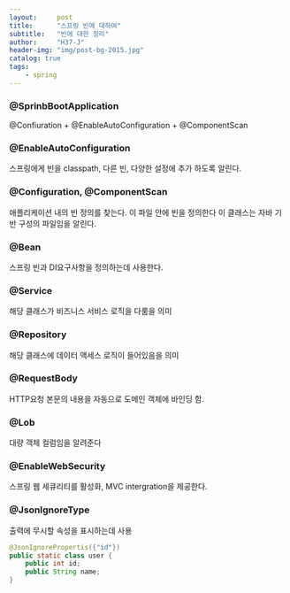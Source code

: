 ```yaml
---
layout:     post
title:      "스프링 빈에 대하여"
subtitle:   "빈에 대한 정리"
author:     "H37-J"
header-img: "img/post-bg-2015.jpg"
catalog: true
tags:
    - spring
---
```


### @SprinbBootApplication

@Confiuration + @EnableAutoConfiguration + @ComponentScan

### @EnableAutoConfiguration

스프링에게 빈을 classpath, 다른 빈, 다양한 설정에 추가 하도록 알린다.

### @Configuration, @ComponentScan

애플리케이션 내의 빈 정의를 찾는다. 이 파일 안에 빈을 정의한다
이 클래스는 자바 기반 구성의 파일임을 알린다.

### @Bean

스프링 빈과 DI요구사항을 정의하는데 사용한다.

### @Service

해당 클래스가 비즈니스 서비스 로직을 다룸을 의미

### @Repository

해당 클래스에 데이터 액세스 로직이 들어있음을 의미

### @RequestBody

HTTP요청 본문의 내용을 자동으로 도메인 객체에 바인딩 함.

### @Lob

대량 객체 컬럼임을 알려준다

### @EnableWebSecurity

스프링 웹 세큐리티를 활성화, MVC intergration을 제공한다.

### @JsonIgnoreType

출력에 무시할 속성을 표시하는데 사용

```java
@JsonIgnorePropertis({"id"})
public static class user {
    public int id;
    public String name;
}
```  